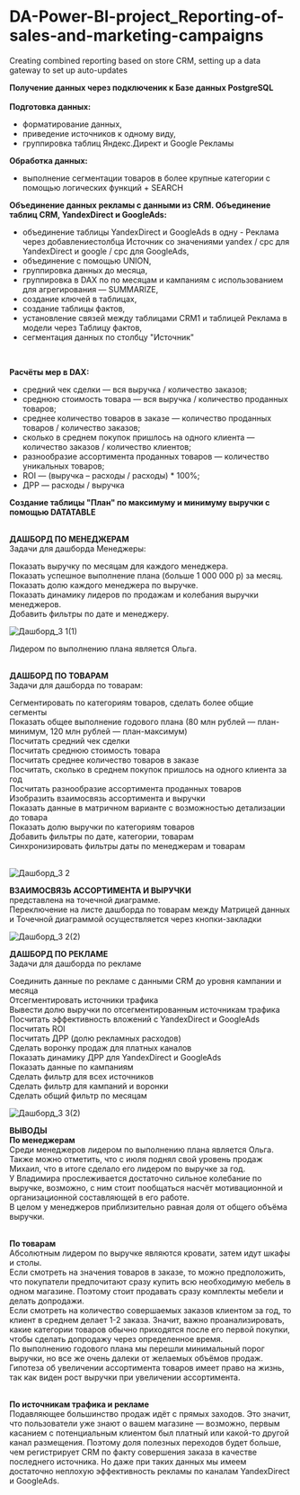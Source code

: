 # DA-Power-BI-project_Reporting-of-sales-and-marketing-campaigns
Creating combined reporting based on store CRM, setting up a data gateway to set up auto-updates

**Получение данных через подключеник к Базе данных PostgreSQL**<br><br>
**Подготовка данных:**<br>
- форматирование данных, 
- приведение источников к одному виду, 
- группировка таблиц Яндекс.Директ и Google Рекламы<br>

**Обработка данных:**<br>
- выполнение сегментации товаров в более крупные категории с помощью логических функций + SEARCH<br>
 
**Объединение данных рекламы с данными из CRM. Объединение таблиц CRM, YandexDirect и GoogleAds:**<br>
- объединение таблицы YandexDirect и GoogleAds в одну - Реклама через добавлениестолбца Источник со значениями yandex / cpc для YandexDirect и google / cpc для GoogleAds,
- объединение с помощью UNION,
- группировка данных до месяца,
- группировка в DAX по по месяцам и кампаниям с использованием для агрегирования — SUMMARIZE,
- создание ключей в таблицах,
- создание таблицы фактов,
- установление связей между таблицами CRM1 и таблицей Реклама в модели через Таблицу фактов,
- сегментация данных по столбцу "Источник"
<br>

**Расчёты мер в DAX:**<br>
- средний чек сделки — вся выручка / количество заказов;
- среднюю стоимость товара — вся выручка / количество проданных товаров;
- среднее количество товаров в заказе — количество проданных товаров / количество заказов;
- сколько в среднем покупок пришлось на одного клиента — количество заказов / количество клиентов;
- разнообразие ассортимента проданных товаров — количество уникальных товаров;
- ROI — (выручка – расходы / расходы) * 100%;
- ДРР — расходы / выручка

**Создание таблицы "План" по максимуму и минимуму выручки с помощью DATATABLE**
<br><br>

**ДАШБОРД ПО МЕНЕДЖЕРАМ**<br>
Задачи для дашборда Менеджеры:<br>

Показать выручку по месяцам для каждого менеджера.<br>
Показать успешное выполнение плана (больше 1 000 000 р) за месяц.<br>
Показать долю каждого менеджера по выручке.<br>
Показать динамику лидеров по продажам и колебания выручки менеджеров.<br>
Добавить фильтры по дате и менеджеру.<br>

![Дашборд_3 1(1)](https://github.com/ElenaTratsevskaya/DA-Power-BI-project_Reporting-of-sales-and-marketing-campaigns/assets/110056199/bbff2eae-3e0d-49c5-9c0d-8fa780262c37)

Лидером по выполнению плана является Ольга.<br><br>

**ДАШБОРД ПО ТОВАРАМ**<br>
Задачи для дашборда по товарам:<br>

Сегментировать по категориям товаров, сделать более общие сегменты<br>
Показать общее выполнение годового плана (80 млн рублей — план-минимум, 120 млн рублей — план-максимум)<br>
Посчитать средний чек сделки<br>
Посчитать среднюю стоимость товара<br>
Посчитать среднее количество товаров в заказе<br>
Посчитать, сколько в среднем покупок пришлось на одного клиента за год<br>
Посчитать разнообразие ассортимента проданных товаров<br>
Изобразить взаимосвязь ассортимента и выручки<br>
Показать данные в матричном варианте с возможностью детализации до товара<br>
Показать долю выручки по категориям товаров<br>
Добавить фильтры по дате, категории, товарам<br>
Синхронизировать фильтры даты по менеджерам и товарам<br><br>

![Дашборд_3 2](https://github.com/ElenaTratsevskaya/DA-Power-BI-project_Reporting-of-sales-and-marketing-campaigns/assets/110056199/f31714c3-d557-409f-aae6-5051134381ed)


**ВЗАИМОСВЯЗЬ АССОРТИМЕНТА И ВЫРУЧКИ**<br>
представлена на точечной диаграмме.<br>
Переключение на листе дашборда по товарам между Матрицей данных и Точечной диаграммой осуществляется через кнопки-закладки<br>

![Дашборд_3 2(2)](https://github.com/ElenaTratsevskaya/DA-Power-BI-project_Reporting-of-sales-and-marketing-campaigns/assets/110056199/5cb1fbc7-2184-450b-87e9-1c8c7ef1bb6b)

**ДАШБОРД ПО РЕКЛАМЕ**<br>
Задачи для дашборда по рекламе<br>

Соединить данные по рекламе с данными CRM до уровня кампании и месяца<br>
Отсегментировать источники трафика<br>
Вывести долю выручки по отсегментированным источникам трафика<br>
Посчитать эффективность вложений с YandexDirect и GoogleAds<br>
Посчитать ROI<br>
Посчитать ДРР (долю рекламных расходов)<br>
Сделать воронку продаж для платных каналов<br>
Показать динамику ДРР для YandexDirect и GoogleAds<br>
Показать данные по кампаниям<br>
Сделать фильтр для всех источников<br>
Сделать фильтр для кампаний и воронки<br>
Сделать общий фильтр по месяцам
<br>

![Дашборд_3 3(2)](https://github.com/ElenaTratsevskaya/DA-Power-BI-project_Reporting-of-sales-and-marketing-campaigns/assets/110056199/39b7850f-ae25-4ce5-aed0-3c0a326299c3)

**ВЫВОДЫ**<br>
**По менеджерам**<br>
Среди менеджеров лидером по выполнению плана является Ольга.<br>
Также можно отметить, что с июля поднял свой уровень продаж Михаил, что в итоге сделало его лидером по выручке за год.<br>
У Владимира прослеживается достаточно сильное колебание по выручке, возможно, с ним стоит пообщаться насчёт мотивационной и организационной составляющей в его работе.<br>
В целом у менеджеров приблизительно равная доля от общего объёма выручки.<br><br>

**По товарам**<br>
Абсолютным лидером по выручке являются кровати, затем идут шкафы и столы.<br>
Если смотреть на значения товаров в заказе, то можно предположить, что покупатели предпочитают сразу купить всю необходимую мебель в одном магазине. Поэтому стоит продавать сразу комплекты мебели и делать допродажи.<br>
Если смотреть на количество совершаемых заказов клиентом за год, то клиент в среднем делает 1-2 заказа. Значит, важно проанализировать, какие категории товаров обычно приходятся после его первой покупки, чтобы сделать допродажу через определенное время.<br>
По выполнению годового плана мы перешли минимальный порог выручки, но все же очень далеки от желаемых объёмов продаж.<br>
Гипотеза об увеличении ассортимента товаров имеет право на жизнь, так как виден рост выручки при увеличении ассортимента.<br><br>

**По источникам трафика и рекламе**<br>
Подавляющее большинство продаж идёт с прямых заходов. Это значит, что пользователи уже знают о вашем магазине — возможно, первым касанием с потенциальным клиентом был платный или какой-то другой канал размещения. Поэтому доля полезных переходов будет больше, чем регистрирует CRM по факту совершения заказа в качестве последнего источника. Но даже при таких данных мы имеем достаточно неплохую эффективность рекламы по каналам YandexDirect и GoogleAds.
